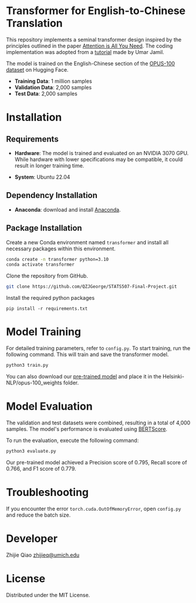# Transformer for English-to-Chinese Translation

This repository implements a seminal transformer design inspired by the principles outlined in the paper [Attention is All You Need](https://arxiv.org/abs/1706.03762). The coding implementation was adopted from a [tutorial](https://www.youtube.com/watch?v=ISNdQcPhsts) made by Umar Jamil.

The model is trained on the English-Chinese section of the [OPUS-100 dataset](https://huggingface.co/datasets/Helsinki-NLP/opus-100) on Hugging Face. 

- **Training Data**: 1 million samples  
- **Validation Data**: 2,000 samples  
- **Test Data**: 2,000 samples


# Installation

## Requirements

- __Hardware__: The model is trained and evaluated on an NVIDIA 3070 GPU. While hardware with lower specifications may be compatible, it could result in longer training time.

- __System__: Ubuntu 22.04

## Dependency Installation

- __Anaconda__: download and install [Anaconda](https://www.anaconda.com/download/success).

## Package Installation
Create a new Conda environment named `transformer` and install all necessary packages within this environment.

```bash
conda create -n transformer python=3.10
conda activate transformer
```

Clone the repository from GitHub.
```bash
git clone https://github.com/QZJGeorge/STATS507-Final-Project.git
```

Install the required python packages
```
pip install -r requirements.txt
```

# Model Training

For detailed training parameters, refer to `config.py`. To start training, run the following command. This will train and save the transformer model.

```bash
python3 train.py
```

You can also download our [pre-trained model](https://drive.google.com/file/d/1pgEhp-gVIXI6nkYK7IPYwJXsyrHZU06T/view?usp=sharing) and place it in the Helsinki-NLP/opus-100_weights folder.

# Model Evaluation

The validation and test datasets were combined, resulting in a total of 4,000 samples. The model's performance is evaluated using [BERTScore](https://huggingface.co/spaces/evaluate-metric/bertscore). 

To run the evaluation, execute the following command:

```bash
python3 evaluate.py
```

Our pre-trained model achieved a Precision score of 0.795, Recall score of 0.766, and F1 score of 0.779.

# Troubleshooting

If you encounter the error `torch.cuda.OutOfMemoryError`, open `config.py` and reduce the batch size.

# Developer

Zhijie Qiao zhijieq@umich.edu

# License

Distributed under the MIT License.




